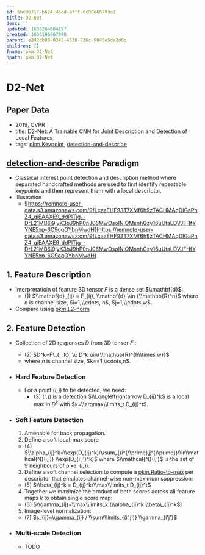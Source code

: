 ```yaml
---
id: 5bc96717-b624-46ed-afff-6c08666793a2
title: D2-net
desc: ''
updated: 1606204004197
created: 1606196867098
parent: e242db80-0342-4530-836c-9045e5da2d0c
children: []
fname: pkm.D2-Net
hpath: pkm.D2-Net
---
```

# D2-Net

## Paper Data

- 2019, CVPR
- title: D2-Net: A Trainable CNN for Joint Description and Detection of Local Features
- tags: [pkm.Keypoint](2b4ada79-0c24-4eb3-85a9-71aee1c0ddbe), [detection-and-describe](1a60b043-5b79-4df5-a1f2-d92db7b4e8d3)

## [detection-and-describe](1a60b043-5b79-4df5-a1f2-d92db7b4e8d3) Paradigm

- Classical interest point detection and description method where separated handcrafted methods are used to first identify repeatable keypoints and then represent them with a local descriptor.
- Illustration
  - ![https://remnote-user-data.s3.amazonaws.com/9fLcaaEHF93T7XMf6h9zTACHMAqDIGaPhZ4_giEAAXE9_ddPlTjg--DrL21MB6i9jvK3bJ9hP0nJ06MwOsoINiQMsnhGzy16uUtaLDVJFHfYYNE5xp-6C9oqOYbnMwdH](https://remnote-user-data.s3.amazonaws.com/9fLcaaEHF93T7XMf6h9zTACHMAqDIGaPhZ4_giEAAXE9_ddPlTjg--DrL21MB6i9jvK3bJ9hP0nJ06MwOsoINiQMsnhGzy16uUtaLDVJFHfYYNE5xp-6C9oqOYbnMwdH) 

## 1. Feature Description

- Interpretatioin of feature 3D tensor $F$ is a dense set $\\mathbf{d}$:
  - (1)    $\\mathbf{d}_{ij} = F_{ij}, \\mathbf{d} \\in {\\mathbb{R}^n}$
    where $n$ is channel size, $i=1,\\cdots, h$, $j=1,\\cdots,w$.
- Compare using [pkm.L2-norm](7f9dc8a8-107c-4d3d-b288-13697b444341)

## 2. Feature Detection

- Collection of 2D responses $D$ from 3D tensor $F$ :
  - (2)   $D^k=F\_{: :k},   \\; D^k \\in{\\mathbb{R}^{h\\times w}}$
  - where $n$ is channel size, $k==1,\\cdots,n$.

- ### Hard Feature Detection
  - For a point $(i,j)$ to be detected, we need:
    - (3)   $(i,j)$ is a detection $\\Longleftrightarrow D_{ij}^k$ is a local max in $D^k$
      with $k=\\argmax\\limits_t D_{ij}^t$.

- ### Soft Feature Detection
  1. Amenable for back propagation.
  2. Define a soft local-max score
  - (4)      $\\alpha_{ij}^k=\\exp(D_{ij}^k)/\\sum_{(i^{\\prime},j^{\\prime})\\in\\mathcal{N}(i,j)} \\exp(D_{i'j'}^k)$ where $\\mathcal{N}(i,j)$ is the set of 9 neighbours of pixel $(i,j)$.
  3. Define a soft channel selection to compute a [pkm.Ratio-to-max](f14cf1b6-8227-4101-9532-a1d8416ad010) per descriptor that emulates channel-wise non-maximum suppression:
  - (5)     $\\beta_{ij}^k = D_{ij}^k/\\max\\limits_t D_{ij}^t$  
  4. Together we maximize the product of both scores across all feature maps $k$ to obtain single score map:
  - (6)     $\\gamma_{ij}=\\max\\limits_k (\\alpha_{ij}^k \\beta\_{ij}^k$)
  5. Image-level normalization:
  - (7)     $s_{ij}=\\gamma_{ij} / \\sum\\limits_{(i',j')} \\gamma_{i'j'}$

- ### Multi-scale Detection
  - TODO

